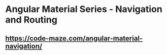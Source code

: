 # Angular Material Series - Navigation and Routing
##  https://code-maze.com/angular-material-navigation/
